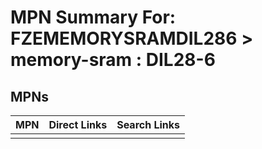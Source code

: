 



# MPN Summary For: FZEMEMORYSRAMDIL286 > memory-sram : DIL28-6

## MPNs
  

|MPN|Direct Links|Search Links|
| :--- | :--- | :--- |
||||
